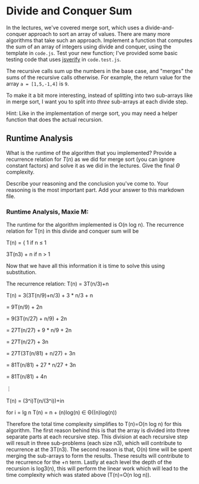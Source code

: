 # Divide and Conquer Sum

In the lectures, we've covered merge sort, which uses a divide-and-conquer
approach to sort an array of values. There are many more algorithms that take
such an approach. Implement a function that computes the sum of an array of
integers using divide and conquer, using the template in `code.js`. Test your
new function; I've provided some basic testing code that uses
[jsverify](https://jsverify.github.io/) in `code.test.js`.

The recursive calls sum up the numbers in the base case, and "merges" the sums
of the recursive calls otherwise. For example, the return value for the array `a
= [1,5,-1,4]` is `9`.

To make it a bit more interesting, instead of splitting into two sub-arrays like
in merge sort, I want you to split into *three* sub-arrays at each divide step.

Hint: Like in the implementation of merge sort, you may need a helper function
that does the actual recursion.

## Runtime Analysis

What is the runtime of the algorithm that you implemented? Provide a recurrence
relation for $T(n)$ as we did for merge sort (you can ignore constant factors)
and solve it as we did in the lectures. Give the final $\Theta$ complexity.

Describe your reasoning and the conclusion you've come to. Your reasoning is the
most important part. Add your answer to this markdown file.


### Runtime Analysis, Maxie M:

The runtime for the algorithm implemented is O(n log n). The recurrence relation for T(n) in this divide and conquer sum will be

T(n) = { 
1                if n ≤ 1  

3T(n3) + n     if n > 1

Now that we have all this information it is time to solve this using substitution.  

The recurrence relation: T(n) = 3T(n/3)+n

T(n) = 3(3T(n/9)+n/3) + 3 * n/3 + n

= 9T(n/9) + 2n

= 9(3T(n/27) + n/9) + 2n

= 27T(n/27) + 9 * n/9 + 2n

= 27T(n/27) + 3n

= 27T(3T(n/81) + n/27) + 3n

= 81T(n/81) + 27 * n/27 + 3n

= 81T(n/81) + 4n

︙

T(n) = (3^i)T(n/(3^i))+in

for i = lg n 
 T(n) = n + (n)log(n) ∈ Θ((n)log(n))
 
Therefore the total time complexity simplifies to T(n)=O(n log n) for this algorithm. The first reason behind this is that the array is divided into three separate parts at each recursive step. This division at each recursive step will result in three sub-problems (each size n3), which will contribute to recurrence at the 3T(n3). The second reason is that, O(n) time will be spent merging the sub-arrays to form the results. These results will contribute to the recurrence for the +n term. Lastly at each level the depth of the recursion is log3(n), this will perform the linear work which will lead to the time complexity which was stated above (T(n)=O(n log n)). 
